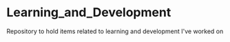 # Learning_and_Development
Repository to hold items related to learning and development I've worked on
